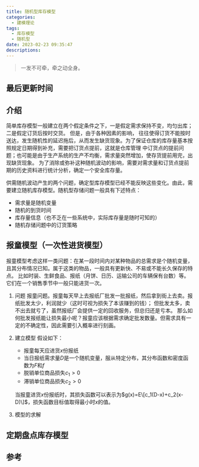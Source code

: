 ```yaml
---
title: 随机型库存模型
categories:
  - 建模理论
tags:
  - 库存模型
  - 随机型
date: 2023-02-23 09:35:47
descriptions:
---
```


>一发不可牵，牵之动全身。

<!-- more -->

## 最后更新时间


## 介绍
简单库存模型一般建立在两个假定条件之下，一是假定需求保持不变，均匀出库；二是假定订货后按时交货。 但是，由于各种因素的影响，
往往使得订货不能按时送达，发生随机性的延迟拖后，从而发生缺货现象。为了保证仓库的库存量基本按照规定日期得到补充，需要把订货点提前，这就是仓库管理
中订货点的提前问题；也可能是由于生产系统的生产不均衡，需求量突然增加，使存货提前用完，出现缺货现象。
为了消除或弥补这种随机波动的影响，需要对需求量和订货点提前期的历史资料进行统计分析，确定一个安全库存量。

供需随机波动产生的两个问题，确定型库存模型已经不能反映这些变化。由此，需要建立随机库存模型。随机型存储问题一般具有下述特点：
- 需求量是随机变量
- 随机的到货时间
- 库存量信息（也不乏在一些系统中，实际库存量是随时可知的）
- 随机存储问题中的订货策略

## 报童模型（一次性进货模型）

报童模型考虑这样一类问题：在某一段时间内对某种物品的总需求是个随机变量，且其分布情况已知。属于这类的物品，一般具有更新快、不易或不能长久保存的特点。
比如时装、生鲜食品、报纸（月饼、日历、运输公司的车辆保有台数）等。它们在一个销售季节中一般只能进货一次。

1. 问题
   报童问题。报童每天早上去报纸厂批发一批报纸，然后拿到街上去卖。报纸批发太少，利润就少（这时可视为损失了本该赚到的钱）； 
   但批发太多，卖不出去就亏了，虽然报纸厂会提供一定的回收服务，但总归还是亏本。
   那么如何批发报纸能让损失最小呢？报童应该根据需求确定批发数量。但需求具有一定的不确定性，因此需要引入概率进行刻画。
2. 建立模型
   假设如下： 
   - 报童每天应进货$x$份报纸
   - 当日报纸需求量$D$是一个随机变量，服从特定分布，其分布函数和密度函数为$F$和$f$
   - 脱销单位商品损失$c_1>0$
   - 滞销单位商品损失$c_2>0$
   
   当报童进货$x$份报纸时，其损失函数可以表示为$g(x)=E\[c_1(D-x)+c_2(x-D)\]$，损失函数目标值取得最小时$x$的值。 
3. 模型的求解

[//]: # (   $g&#40;x&#41;=c_1\int_x^\infty&#40;y-x&#41;f&#40;y&#41;dy+$)


## 定期盘点库存模型


## 参考

